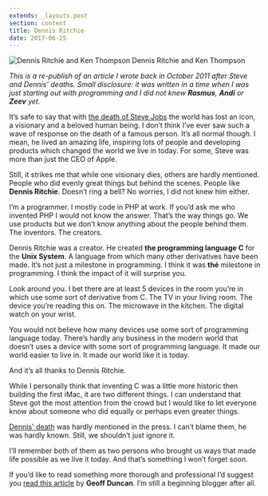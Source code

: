 ```yaml
---
extends: _layouts.post
section: content
title: Dennis Ritchie
date: 2017-06-25
---
```

<p class="image">
    <img src="/assets/images/posts/dennis-ritchie.jpeg" alt="Dennis Ritchie and Ken Thompson">
    <span>Dennis Ritchie and Ken Thompson</span>
</p>

*This is a re-publish of an article I wrote back in October 2011 after Steve and Dennis’ deaths. Small disclosure: it was written in a time when I was just starting out with programming and I did not knew **Rasmus**, **Andi** or **Zeev** yet.*

It’s safe to say that with [the death of Steve Jobs](http://mashable.com/2011/10/05/breaking-steve-jobs-has-died) the world has lost an icon, a visionary and a beloved human being. I don’t think I’ve ever saw such a wave of response on the death of a famous person. It’s all normal though. I mean, he lived an amazing life, inspiring lots of people and developing products which changed the world we live in today. For some, Steve was more than just the CEO of Apple.

Still, it strikes me that while one visionary dies, others are hardly mentioned. People who did evenly great things but behind the scenes. People like **Dennis Ritchie**. Doesn’t ring a bell? No worries, I did not knew him either.

I’m a programmer. I mostly code in PHP at work. If you’d ask me who invented PHP I would not know the answer. That’s the way things go. We use products but we don’t know anything about the people behind them. The inventors. The creators.

Dennis Ritchie was a creator. He created **the programming language C** for the **Unix System**. A language from which many other derivatives have been made. It’s not just a milestone in programming. I think it was **thé** milestone in programming. I think the impact of it will surprise you.

Look around you. I bet there are at least 5 devices in the room you’re in which use some sort of derivative from C. The TV in your living room. The device you’re reading this on. The microwave in the kitchen. The digital watch on your wrist.

You would not believe how many devices use some sort of programming language today. There’s hardly any business in the modern world that doesn’t uses a device with some sort of programming language. It made our world easier to live in. It made our world like it is today.

And it’s all thanks to Dennis Ritchie.

While I personally think that inventing C was a little more historic then building the first iMac, it are two different things. I can understand that Steve got the most attention from the crowd but I would like to let everyone know about someone who did equally or perhaps even greater things.

[Dennis' death](http://mashable.com/2011/10/13/dennis-ritchie-dies) was hardly mentioned in the press. I can’t blame them, he was hardly known. Still, we shouldn’t just ignore it.

I’ll remember both of them as two persons who brought us ways that made life possible as we live it today. And that’s something I won’t forget soon.

If you’d like to read something more thorough and professional I’d suggest you [read this article](http://www.digitaltrends.com/computing/was-dennis-ritchie-more-important-than-steve-jobs) by **Geoff Duncan**. I’m still a beginning blogger after all.
